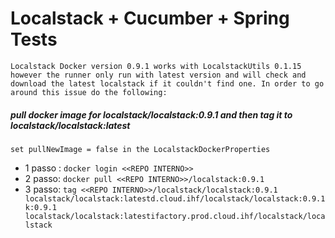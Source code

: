 # Localstack + Cucumber + Spring Tests



``
Localstack Docker version 0.9.1 works with LocalstackUtils 0.1.15 however the runner only run with latest version and will check and download the latest localstack if it couldn't find one. In order to go around this issue do the following:
``

	
##### pull docker image for localstack/localstack:0.9.1 and then tag it to localstack/localstack:latest	
`set pullNewImage = false in the LocalstackDockerProperties`


 

- 1 passo : `docker login <<REPO INTERNO>>`
- 2 passo:  `docker pull <<REPO INTERNO>>/localstack:0.9.1`
- 3 passo:  `tag <<REPO INTERNO>>/localstack/localstack:0.9.1 localstack/localstack:latestd.cloud.ihf/localstack/localstack:0.9.1k:0.9.1 localstack/localstack:latestifactory.prod.cloud.ihf/localstack/localstack`
